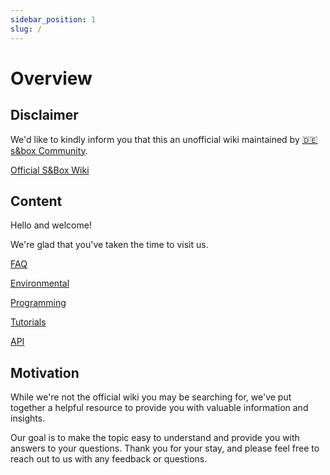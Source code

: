 ```yaml
---
sidebar_position: 1
slug: /
---
```


# Overview
## Disclaimer

We'd like to kindly inform you that this an unofficial wiki maintained by [🇩🇪 s&box Community](https://github.com/sbox-community-de/sbox-wiki).

[Official S&Box Wiki](https://wiki.facepunch.com/sbox)

## Content
Hello and welcome!

We're glad that you've taken the time to visit us.

[FAQ](faq.md)

[Environmental](environmental/index.md)

[Programming](programming/index.md)

[Tutorials](tutorials/index.md)

[API](https://asset.party/api/)

## Motivation
While we're not the official wiki you may be searching for, we've put together a helpful resource to provide you with valuable information and insights.

Our goal is to make the topic easy to understand and provide you with answers to your questions. Thank you for your stay, and please feel free to reach out to us with any feedback or questions.